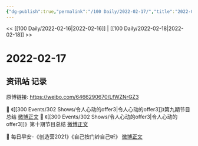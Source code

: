 ```yaml
---
{"dg-publish":true,"permalink":"/100 Daily/2022-02-17/","title":"2022-02-17","created":"2022-12-22T15:46:08.000+08:00","updated":"2023-04-11T14:46:34.000+08:00"}
---
```



<< [[100 Daily/2022-02-16\|2022-02-16]] | [[100 Daily/2022-02-18\|2022-02-18]] >>

# 2022-02-17

## 资讯站 记录

原博链接: https://weibo.com/6466290670/LfWZNrGZ3

🌟 《[[300 Events/302 Shows/令人心动的offer3\|令人心动的offer3]]》第九期节目总结 [微博正文](https://weibo.com/detail/4737997889346050)
🌟 《[[300 Events/302 Shows/令人心动的offer3\|令人心动的offer3]]》第十期节目总结 [微博正文](https://weibo.com/detail/4738000909766356)

🌟 每日早安-《创造营2021》《自己按门铃自己听》 [微博正文](https://weibo.com/detail/4737780910132939)
